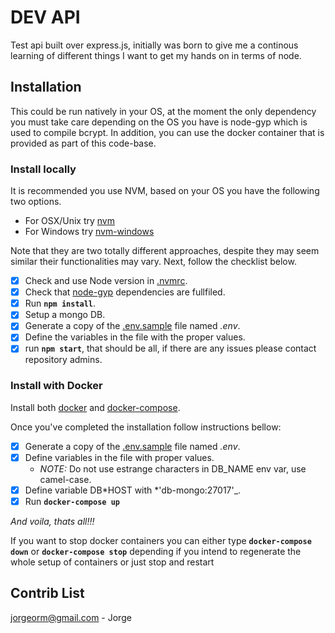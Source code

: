 # DEV API

Test api built over express.js, initially was born to give me a continous learning of different things I want to get my hands on in terms of node.

## Installation

This could be run natively in your OS, at the moment the only dependency you must take care depending on the OS you have is node-gyp which is used to compile bcrypt. In addition, you can use the docker container that is provided as part of this code-base.

### Install locally

It is recommended you use NVM, based on your OS you have the following two options.

- For OSX/Unix try [nvm](https://github.com/creationix/nvm)
- For Windows try [nvm-windows](https://github.com/coreybutler/nvm-windows)

Note that they are two totally different approaches, despite they may seem similar their functionalities may vary. Next, follow the checklist below.

- [x] Check and use Node version in [.nvmrc](./.nvmrc).
- [x] Check that [node-gyp](https://github.com/nodejs/node-gyp#installation) dependencies are fullfiled.
- [x] Run **`npm install`**.
- [x] Setup a mongo DB.
- [x] Generate a copy of the [.env.sample](./.env.sample) file named _.env_.
- [x] Define the variables in the file with the proper values.
- [x] run **`npm start`**, that should be all, if there are any issues please contact repository admins.

### Install with Docker

Install both [docker](https://docs.docker.com/install/) and [docker-compose](https://docs.docker.com/compose/install/).

Once you've completed the installation follow instructions bellow:

- [x] Generate a copy of the [.env.sample](./.env.sample) file named _.env_.
- [x] Define variables in the file with proper values.
  - _NOTE:_ Do not use estrange characters in DB_NAME env var, use camel-case.
- [x] Define variable DB*HOST with *'db-mongo:27017'\_.
- [x] Run **`docker-compose up`**

_And voila, thats all!!!_

If you want to stop docker containers you can either type **`docker-compose down`** or **`docker-compose stop`** depending if you intend to regenerate the whole setup of containers or just stop and restart

## Contrib List

jorgeorm@gmail.com - Jorge
